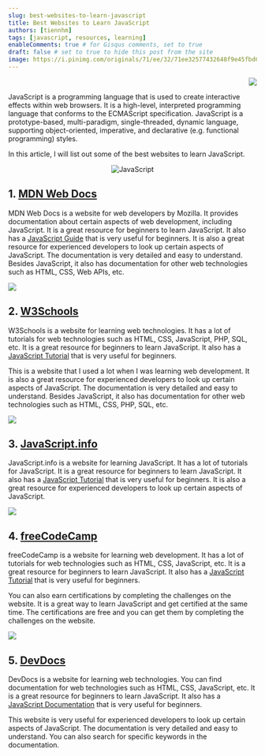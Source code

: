 ```yaml
---
slug: best-websites-to-learn-javascript
title: Best Websites to Learn JavaScript
authors: [tiennhm]
tags: [javascript, resources, learning]
enableComments: true # for Gisqus comments, set to true
draft: false # set to true to hide this post from the site
image: https://i.pinimg.com/originals/71/ee/32/71ee32577432648f9e45fbd63b2cf261.jpg
---
```


<p align="right">
    <img src="https://api.visitorbadge.io/api/visitors?path=https%3A%2F%2Ftiennhm.github.io%2Fblog%2Fbest-websites-to-learn-javascript&label=⚪View&labelColor=%2337d67a&countColor=%23555555&style=flat&labelStyle=upper" loading='lazy' decoding='async'/>
</p>

JavaScript is a programming language that is used to create interactive effects within web browsers. It is a high-level, interpreted programming language that conforms to the ECMAScript specification. JavaScript is a prototype-based, multi-paradigm, single-threaded, dynamic language, supporting object-oriented, imperative, and declarative (e.g. functional programming) styles.

In this article, I will list out some of the best websites to learn JavaScript.

<!-- truncate -->

<p align="center">
    <img src="https://i.pinimg.com/originals/71/ee/32/71ee32577432648f9e45fbd63b2cf261.jpg" loading='lazy' decoding='async' alt="JavaScript" />
</p>

## 1. [MDN Web Docs](https://developer.mozilla.org/en-US/docs/Web/JavaScript)

MDN Web Docs is a website for web developers by Mozilla. It provides documentation about certain aspects of web development, including JavaScript. It is a great resource for beginners to learn JavaScript. It also has a [JavaScript Guide](https://developer.mozilla.org/en-US/docs/Web/JavaScript/Guide) that is very useful for beginners. It is also a great resource for experienced developers to look up certain aspects of JavaScript. The documentation is very detailed and easy to understand. Besides JavaScript, it also has documentation for other web technologies such as HTML, CSS, Web APIs, etc.

<img src="https://slorber-api-screenshot.netlify.app/https%3A%2F%2Fdeveloper.mozilla.org%2Fen-US%2Fdocs%2FWeb%2FJavaScript/showcase/" loading='lazy' decoding='async'/>

## 2. [W3Schools](https://www.w3schools.com/js/default.asp)

W3Schools is a website for learning web technologies. It has a lot of tutorials for web technologies such as HTML, CSS, JavaScript, PHP, SQL, etc. It is a great resource for beginners to learn JavaScript. It also has a [JavaScript Tutorial](https://www.w3schools.com/js/default.asp) that is very useful for beginners. 

This is a website that I used a lot when I was learning web development. It is also a great resource for experienced developers to look up certain aspects of JavaScript. The documentation is very detailed and easy to understand. Besides JavaScript, it also has documentation for other web technologies such as HTML, CSS, PHP, SQL, etc.

<img src="https://slorber-api-screenshot.netlify.app/https%3A%2F%2Fwww.w3schools.com%2Fjs%2Fdefault.asp/showcase/" loading='lazy' decoding='async'/>

## 3. [JavaScript.info](https://javascript.info/)

JavaScript.info is a website for learning JavaScript. It has a lot of tutorials for JavaScript. It is a great resource for beginners to learn JavaScript. It also has a [JavaScript Tutorial](https://javascript.info/) that is very useful for beginners. It is also a great resource for experienced developers to look up certain aspects of JavaScript. 

<img src="https://slorber-api-screenshot.netlify.app/https%3A%2F%2Fjavascript.info%2F/showcase/" loading='lazy' decoding='async'/>

## 4. [freeCodeCamp](https://www.freecodecamp.org/)

freeCodeCamp is a website for learning web development. It has a lot of tutorials for web technologies such as HTML, CSS, JavaScript, etc. It is a great resource for beginners to learn JavaScript. It also has a [JavaScript Tutorial](https://www.freecodecamp.org/learn/javascript-algorithms-and-data-structures/basic-javascript/) that is very useful for beginners. 

You can also earn certifications by completing the challenges on the website. It is a great way to learn JavaScript and get certified at the same time. The certifications are free and you can get them by completing the challenges on the website.

<img src="https://slorber-api-screenshot.netlify.app/https%3A%2F%2Fwww.freecodecamp.org%2Flearn%2Fjavascript-algorithms-and-data-structures%2Fbasic-javascript%2F/showcase/" loading='lazy' decoding='async'/>

## 5. [DevDocs](https://devdocs.io/)

DevDocs is a website for learning web technologies. You can find documentation for web technologies such as HTML, CSS, JavaScript, etc. It is a great resource for beginners to learn JavaScript. It also has a [JavaScript Documentation](https://devdocs.io/javascript/) that is very useful for beginners.

This website is very useful for experienced developers to look up certain aspects of JavaScript. The documentation is very detailed and easy to understand. You can also search for specific keywords in the documentation.

